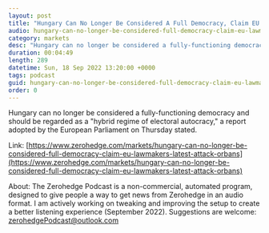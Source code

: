 ```yaml
---
layout: post
title: "Hungary Can No Longer Be Considered A Full Democracy, Claim EU Lawmakers In Latest Attack On Orbn's Conservative Government"
audio: hungary-can-no-longer-be-considered-full-democracy-claim-eu-lawmakers-latest-attack-orbans-0
category: markets
desc: "Hungary can no longer be considered a fully-functioning democracy and should be regarded as a &quot;hybrid regime of electoral autocracy,&quot; a report adopted by the European Parliament on Thursday stated."
duration: 00:04:49
length: 289
datetime: Sun, 18 Sep 2022 13:20:00 +0000
tags: podcast
guid: hungary-can-no-longer-be-considered-full-democracy-claim-eu-lawmakers-latest-attack-orbans-0
order: 0
---
```

Hungary can no longer be considered a fully-functioning democracy and should be regarded as a &quot;hybrid regime of electoral autocracy,&quot; a report adopted by the European Parliament on Thursday stated.

Link: [https://www.zerohedge.com/markets/hungary-can-no-longer-be-considered-full-democracy-claim-eu-lawmakers-latest-attack-orbans](https://www.zerohedge.com/markets/hungary-can-no-longer-be-considered-full-democracy-claim-eu-lawmakers-latest-attack-orbans)

About: The Zerohedge Podcast is a non-commercial, automated program, designed to give people a way to get news from Zerohedge in an audio format.  I am actively working on tweaking and improving the setup to create a better listening experience (September 2022).  Suggestions are welcome: [zerohedgePodcast@outlook.com](mailto:zerohedgePodcast@outlook.com)
